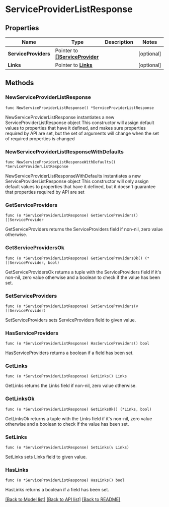 # ServiceProviderListResponse

## Properties

Name | Type | Description | Notes
------------ | ------------- | ------------- | -------------
**ServiceProviders** | Pointer to [**[]ServiceProvider**](ServiceProvider.md) |  | [optional] 
**Links** | Pointer to [**Links**](Links.md) |  | [optional] 

## Methods

### NewServiceProviderListResponse

`func NewServiceProviderListResponse() *ServiceProviderListResponse`

NewServiceProviderListResponse instantiates a new ServiceProviderListResponse object
This constructor will assign default values to properties that have it defined,
and makes sure properties required by API are set, but the set of arguments
will change when the set of required properties is changed

### NewServiceProviderListResponseWithDefaults

`func NewServiceProviderListResponseWithDefaults() *ServiceProviderListResponse`

NewServiceProviderListResponseWithDefaults instantiates a new ServiceProviderListResponse object
This constructor will only assign default values to properties that have it defined,
but it doesn't guarantee that properties required by API are set

### GetServiceProviders

`func (o *ServiceProviderListResponse) GetServiceProviders() []ServiceProvider`

GetServiceProviders returns the ServiceProviders field if non-nil, zero value otherwise.

### GetServiceProvidersOk

`func (o *ServiceProviderListResponse) GetServiceProvidersOk() (*[]ServiceProvider, bool)`

GetServiceProvidersOk returns a tuple with the ServiceProviders field if it's non-nil, zero value otherwise
and a boolean to check if the value has been set.

### SetServiceProviders

`func (o *ServiceProviderListResponse) SetServiceProviders(v []ServiceProvider)`

SetServiceProviders sets ServiceProviders field to given value.

### HasServiceProviders

`func (o *ServiceProviderListResponse) HasServiceProviders() bool`

HasServiceProviders returns a boolean if a field has been set.

### GetLinks

`func (o *ServiceProviderListResponse) GetLinks() Links`

GetLinks returns the Links field if non-nil, zero value otherwise.

### GetLinksOk

`func (o *ServiceProviderListResponse) GetLinksOk() (*Links, bool)`

GetLinksOk returns a tuple with the Links field if it's non-nil, zero value otherwise
and a boolean to check if the value has been set.

### SetLinks

`func (o *ServiceProviderListResponse) SetLinks(v Links)`

SetLinks sets Links field to given value.

### HasLinks

`func (o *ServiceProviderListResponse) HasLinks() bool`

HasLinks returns a boolean if a field has been set.


[[Back to Model list]](../README.md#documentation-for-models) [[Back to API list]](../README.md#documentation-for-api-endpoints) [[Back to README]](../README.md)


